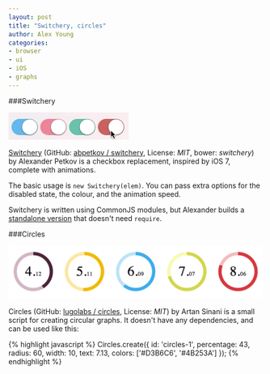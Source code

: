 ```yaml
---
layout: post
title: "Switchery, circles"
author: Alex Young
categories:
- browser
- ui
- iOS
- graphs
---
```


###Switchery

![Switchery](/images/posts/switchery.gif)

[Switchery](http://abpetkov.github.io/switchery/) (GitHub: [abpetkov / switchery](https://github.com/abpetkov/switchery), License: _MIT_, bower: _switchery_) by Alexander Petkov is a checkbox replacement, inspired by iOS 7, complete with animations.

The basic usage is `new Switchery(elem)`.  You can pass extra options for the disabled state, the colour, and the animation speed.

Switchery is written using CommonJS modules, but Alexander builds a [standalone version](https://github.com/abpetkov/switchery/blob/master/standalone/switchery.js) that doesn't need `require`.

###Circles

![Circles](/images/posts/circles-graphs.png)

Circles (GitHub: [lugolabs / circles](https://github.com/lugolabs/circles), License: _MIT_) by Artan Sinani is a small script for creating circular graphs.  It doesn't have any dependencies, and can be used like this:

{% highlight javascript %}
Circles.create({
  id:         'circles-1',
  percentage: 43,
  radius:     60,
  width:      10,
  text:       7.13,
  colors:     ['#D3B6C6', '#4B253A']
});
{% endhighlight %}

